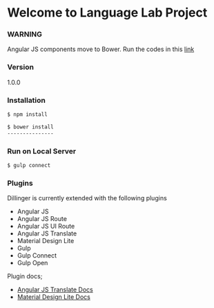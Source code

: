 # Welcome to Language Lab Project

### **WARNING**

Angular JS components move to Bower. Run the codes in this [link ](#installation)

### Version
1.0.0

### Installation

```sh
$ npm install

$ bower install
---------------

```

### Run on Local Server

```sh
$ gulp connect
```

### Plugins

Dillinger is currently extended with the following plugins

* Angular JS
* Angular JS Route
* Angular JS UI Route
* Angular JS Translate
* Material Design Lite
* Gulp
* Gulp Connect
* Gulp Open

Plugin docs;

 - [Angular JS Translate Docs](https://github.com/angular-translate/angular-translate/blob/master/README.md)
 - [Material Design Lite Docs](https://github.com/google/material-design-lite/blob/mdl-1.x/README.md)